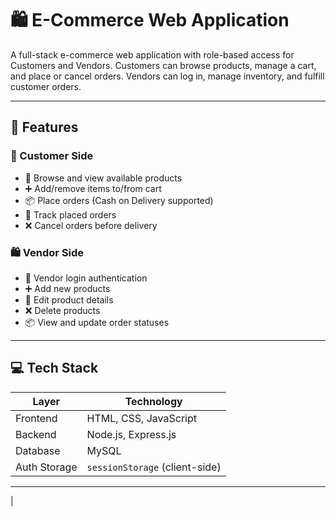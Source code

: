 # 🛍️ E-Commerce Web Application

A full-stack e-commerce web application with role-based access for Customers and Vendors. Customers can browse products, manage a cart, and place or cancel orders. Vendors can log in, manage inventory, and fulfill customer orders.

---

## 🚀 Features

### 👤 Customer Side
- 🛒 Browse and view available products
- ➕ Add/remove items to/from cart
- 📦 Place orders (Cash on Delivery supported)
- 🔎 Track placed orders
- ❌ Cancel orders before delivery

### 🛍️ Vendor Side
- 🔐 Vendor login authentication
- ➕ Add new products
- 📝 Edit product details
- ❌ Delete products
- 📦 View and update order statuses

---

## 💻 Tech Stack

| Layer       | Technology        |
|-------------|-------------------|
| Frontend    | HTML, CSS, JavaScript |
| Backend     | Node.js, Express.js |
| Database    | MySQL             |
| Auth Storage| `sessionStorage` (client-side) |

---



   |
